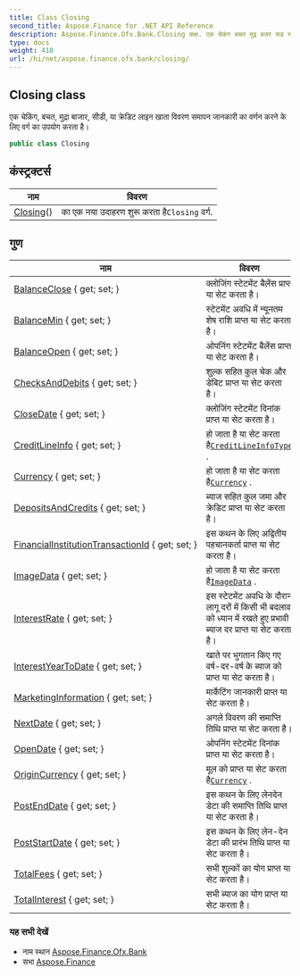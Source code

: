 ```yaml
---
title: Class Closing
second_title: Aspose.Finance for .NET API Reference
description: Aspose.Finance.Ofx.Bank.Closing कक्ष. एक चेकंग बचत मुद्र बजर सड य क्रेडट लइन खत ववरण समपन जनकर क वर्णन करने के लए वर्ग क उपयग करत है
type: docs
weight: 410
url: /hi/net/aspose.finance.ofx.bank/closing/
---
```

## Closing class

एक चेकिंग, बचत, मुद्रा बाजार, सीडी, या क्रेडिट लाइन खाता विवरण समापन जानकारी का वर्णन करने के लिए वर्ग का उपयोग करता है।

```csharp
public class Closing
```

## कंस्ट्रक्टर्स

| नाम | विवरण |
| --- | --- |
| [Closing](closing/)() | का एक नया उदाहरण शुरू करता है`Closing` वर्ग. |

## गुण

| नाम | विवरण |
| --- | --- |
| [BalanceClose](../../aspose.finance.ofx.bank/closing/balanceclose/) { get; set; } | क्लोजिंग स्टेटमेंट बैलेंस प्राप्त या सेट करता है। |
| [BalanceMin](../../aspose.finance.ofx.bank/closing/balancemin/) { get; set; } | स्टेटमेंट अवधि में न्यूनतम शेष राशि प्राप्त या सेट करता है। |
| [BalanceOpen](../../aspose.finance.ofx.bank/closing/balanceopen/) { get; set; } | ओपनिंग स्टेटमेंट बैलेंस प्राप्त या सेट करता है। |
| [ChecksAndDebits](../../aspose.finance.ofx.bank/closing/checksanddebits/) { get; set; } | शुल्क सहित कुल चेक और डेबिट प्राप्त या सेट करता है। |
| [CloseDate](../../aspose.finance.ofx.bank/closing/closedate/) { get; set; } | क्लोजिंग स्टेटमेंट दिनांक प्राप्त या सेट करता है। |
| [CreditLineInfo](../../aspose.finance.ofx.bank/closing/creditlineinfo/) { get; set; } | हो जाता है या सेट करता है[`CreditLineInfoType`](../../aspose.finance.ofx/creditlineinfotype/) . |
| [Currency](../../aspose.finance.ofx.bank/closing/currency/) { get; set; } | हो जाता है या सेट करता है[`Currency`](./currency/) . |
| [DepositsAndCredits](../../aspose.finance.ofx.bank/closing/depositsandcredits/) { get; set; } | ब्याज सहित कुल जमा और क्रेडिट प्राप्त या सेट करता है। |
| [FinancialInstitutionTransactionId](../../aspose.finance.ofx.bank/closing/financialinstitutiontransactionid/) { get; set; } | इस कथन के लिए अद्वितीय पहचानकर्ता प्राप्त या सेट करता है। |
| [ImageData](../../aspose.finance.ofx.bank/closing/imagedata/) { get; set; } | हो जाता है या सेट करता है[`ImageData`](./imagedata/) . |
| [InterestRate](../../aspose.finance.ofx.bank/closing/interestrate/) { get; set; } | इस स्टेटमेंट अवधि के दौरान लागू दरों में किसी भी बदलाव को ध्यान में रखते हुए प्रभावी ब्याज दर प्राप्त या सेट करता है। |
| [InterestYearToDate](../../aspose.finance.ofx.bank/closing/interestyeartodate/) { get; set; } | खाते पर भुगतान किए गए वर्ष-दर-वर्ष के ब्याज को प्राप्त या सेट करता है। |
| [MarketingInformation](../../aspose.finance.ofx.bank/closing/marketinginformation/) { get; set; } | मार्केटिंग जानकारी प्राप्त या सेट करता है। |
| [NextDate](../../aspose.finance.ofx.bank/closing/nextdate/) { get; set; } | अगले विवरण की समाप्ति तिथि प्राप्त या सेट करता है। |
| [OpenDate](../../aspose.finance.ofx.bank/closing/opendate/) { get; set; } | ओपनिंग स्टेटमेंट दिनांक प्राप्त या सेट करता है। |
| [OriginCurrency](../../aspose.finance.ofx.bank/closing/origincurrency/) { get; set; } | मूल को प्राप्त या सेट करता है[`Currency`](./currency/) . |
| [PostEndDate](../../aspose.finance.ofx.bank/closing/postenddate/) { get; set; } | इस कथन के लिए लेनदेन डेटा की समाप्ति तिथि प्राप्त या सेट करता है। |
| [PostStartDate](../../aspose.finance.ofx.bank/closing/poststartdate/) { get; set; } | इस कथन के लिए लेन-देन डेटा की प्रारंभ तिथि प्राप्त या सेट करता है। |
| [TotalFees](../../aspose.finance.ofx.bank/closing/totalfees/) { get; set; } | सभी शुल्कों का योग प्राप्त या सेट करता है। |
| [TotalInterest](../../aspose.finance.ofx.bank/closing/totalinterest/) { get; set; } | सभी ब्याज का योग प्राप्त या सेट करता है। |

### यह सभी देखें

* नाम स्थान [Aspose.Finance.Ofx.Bank](../../aspose.finance.ofx.bank/)
* सभा [Aspose.Finance](../../)


